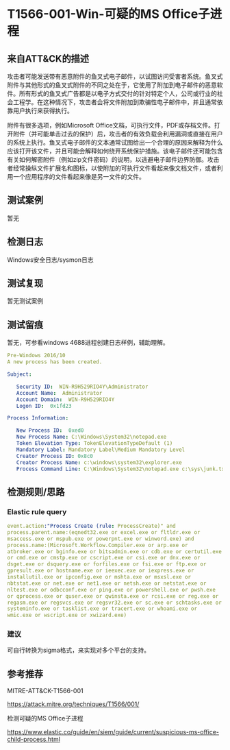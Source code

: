 # T1566-001-Win-可疑的MS Office子进程

## 来自ATT&CK的描述

攻击者可能发送带有恶意附件的鱼叉式电子邮件，以试图访问受害者系统。鱼叉式附件与其他形式的鱼叉式附件的不同之处在于，它使用了附加到电子邮件的恶意软件。所有形式的鱼叉式广告都是以电子方式交付的针对特定个人，公司或行业的社会工程学。在这种情况下，攻击者会将文件附加到欺骗性电子邮件中，并且通常依靠用户执行来获得执行。

附件有很多选项，例如Microsoft Office文档，可执行文件，PDF或存档文件。打开附件（并可能单击过去的保护）后，攻击者的有效负载会利用漏洞或直接在用户的系统上执行。鱼叉式电子邮件的文本通常试图给出一个合理的原因来解释为什么应该打开该文件，并且可能会解释如何绕开系统保护措施。该电子邮件还可能包含有关如何解密附件（例如zip文件密码）的说明，以逃避电子邮件边界防御。攻击者经常操纵文件扩展名和图标，以使附加的可执行文件看起来像文档文件，或者利用一个应用程序的文件看起来像是另一文件的文件。

## 测试案例

暂无

## 检测日志

Windows安全日志/sysmon日志

## 测试复现

暂无测试案例

## 测试留痕

暂无，可参看windows 4688进程创建日志样例，辅助理解。

```yml
Pre-Windows 2016/10
A new process has been created.

Subject:

   Security ID:  WIN-R9H529RIO4Y\Administrator
   Account Name:  Administrator
   Account Domain:  WIN-R9H529RIO4Y
   Logon ID:  0x1fd23

Process Information:

   New Process ID:  0xed0
   New Process Name: C:\Windows\System32\notepad.exe
   Token Elevation Type: TokenElevationTypeDefault (1)
   Mandatory Label: Mandatory Label\Medium Mandatory Level
   Creator Process ID: 0x8c0
   Creator Process Name: c:\windows\system32\explorer.exe
   Process Command Line: C:\Windows\System32\notepad.exe c:\sys\junk.txt
```

## 检测规则/思路

### Elastic rule query

```yml
event.action:"Process Create (rule: ProcessCreate)" and
process.parent.name:(eqnedt32.exe or excel.exe or fltldr.exe or
msaccess.exe or mspub.exe or powerpnt.exe or winword.exe) and
process.name:(Microsoft.Workflow.Compiler.exe or arp.exe or
atbroker.exe or bginfo.exe or bitsadmin.exe or cdb.exe or certutil.exe
or cmd.exe or cmstp.exe or cscript.exe or csi.exe or dnx.exe or
dsget.exe or dsquery.exe or forfiles.exe or fsi.exe or ftp.exe or
gpresult.exe or hostname.exe or ieexec.exe or iexpress.exe or
installutil.exe or ipconfig.exe or mshta.exe or msxsl.exe or
nbtstat.exe or net.exe or net1.exe or netsh.exe or netstat.exe or
nltest.exe or odbcconf.exe or ping.exe or powershell.exe or pwsh.exe
or qprocess.exe or quser.exe or qwinsta.exe or rcsi.exe or reg.exe or
regasm.exe or regsvcs.exe or regsvr32.exe or sc.exe or schtasks.exe or
systeminfo.exe or tasklist.exe or tracert.exe or whoami.exe or
wmic.exe or wscript.exe or xwizard.exe)
```

### 建议

可自行转换为sigma格式，来实现对多个平台的支持。

## 参考推荐

MITRE-ATT&CK-T1566-001

<https://attack.mitre.org/techniques/T1566/001/>

检测可疑的MS Office子进程

<https://www.elastic.co/guide/en/siem/guide/current/suspicious-ms-office-child-process.html>

